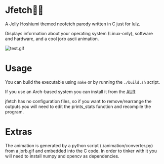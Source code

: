 # Jfetch🌠🎀

A Jelly Hoshiumi themed neofetch parody written in C just for lulz.

Displays information about your operating system (Linux-only), software and hardware, and a cool jorb ascii animation.

![test.gif](test.gif)

# Usage

You can build the executable using `make` or by running the `./build.sh` script.

If you use an Arch-based system you can install it from the [AUR](https://aur.archlinux.org/packages/jellyfetch-git)

jfetch has no configuration files, so if you want to remove/rearrange the outputs you will need to edit the prints_stats function and recompile the program.

# Extras

The animation is generated by a python script (./animation/converter.py) from a jorb.gif and embedded into the C code.
In order to tinker with it you will need to install numpy and opencv as dependencies.
